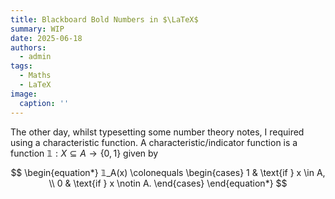 ```yaml
---
title: Blackboard Bold Numbers in $\LaTeX$
summary: WIP
date: 2025-06-18
authors:
  - admin
tags:
  - Maths
  - LaTeX
image:
  caption: ''
---
```


The other day, whilst typesetting some number theory notes, I required using a characteristic function. A characteristic/indicator function is a function $𝟙: X \subseteq A \to \{0, 1\}$ given by

$$
\begin{equation*}
𝟙_A(x) \colonequals \begin{cases}
1 & \text{if } x \in A, \\
0 & \text{if } x \notin A.
\end{cases}
\end{equation*}
$$